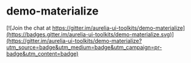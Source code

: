 # demo-materialize 

[![Join the chat at https://gitter.im/aurelia-ui-toolkits/demo-materialize](https://badges.gitter.im/aurelia-ui-toolkits/demo-materialize.svg)](https://gitter.im/aurelia-ui-toolkits/demo-materialize?utm_source=badge&utm_medium=badge&utm_campaign=pr-badge&utm_content=badge)
